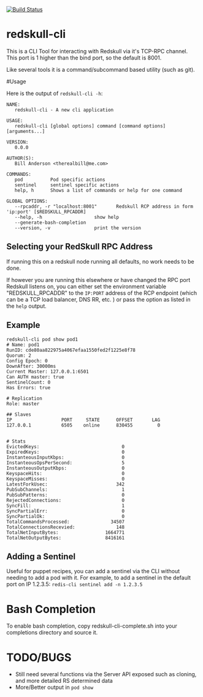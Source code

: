 [![Build Status](https://travis-ci.org/therealbill/redskull-cli.svg?branch=master)](https://travis-ci.org/therealbill/redskull-cli)


# redskull-cli
This is a CLI Tool for interacting with Redskull via it's TCP-RPC channel. This
port is 1 higher than the bind port, so the default is 8001.

Like several tools it is a command/subcommand based utility (such as git).


#Usage

Here is the output of `redskull-cli -h`:

```
NAME:
   redskull-cli - A new cli application

USAGE:
   redskull-cli [global options] command [command options] [arguments...]

VERSION:
   0.0.0

AUTHOR(S): 
   Bill Anderson <therealbill@me.com> 
   
COMMANDS:
   pod          Pod specific actions
   sentinel     sentinel specific actions
   help, h      Shows a list of commands or help for one command
   
GLOBAL OPTIONS:
   --rpcaddr, -r "localhost:8001"       Redskull RCP address in form 'ip:port' [$REDSKULL_RPCADDR]
   --help, -h                   show help
   --generate-bash-completion
   --version, -v                print the version
```   

## Selecting your RedSkull RPC Address

If running this on a redskull node running all defaults, no work needs to be done.

If however you are running this elsewhere or have changed the RPC port Redskull
listens on, you can either set the environment variable "REDSKULL_RPCADDR" to
the `IP:PORT` address of the RCP endpoint (which can be a TCP load balancer,
DNS RR, etc. ) or pass the option as listed in the `help` output.

## Example

```shell
redskull-cli pod show pod1
# Name: pod1
RunID: cde80aa822975a4067efaa1550fed2f1225e8f78
Quorum: 2
Config Epoch: 0
DownAfter: 30000ms
Current Master: 127.0.0.1:6501
Can AUTH master: true
SentinelCount: 0
Has Errors: true

# Replication
Role: master

## Slaves
IP                  PORT     STATE      OFFSET       LAG
127.0.0.1           6505    online      830455         0


# Stats
EvictedKeys:                              0
ExpiredKeys:                              0
InstanteousInputKbps:                     0
InstanteousOpsPerSecond:                  5
InstanteousOutputKbps:                    0
KeyspaceHits:                             0
KeyspaceMisses:                           0
LatestForkUsec:                         342
PubSubChannels:                           1
PubSubPatterns:                           0
RejectedConnections:                      0
SyncFill:                                 1
SyncPartialErr:                           0
SyncPartialOk:                            0
TotalCommandsProcessed:               34507
TotalConnectionsRecevied:               148
TotalNetInputBytes:                 1664771
TotalNetOutputBytes:                8416161
```


## Adding a Sentinel

Useful for puppet recipes, you can add a sentinel via the CLI without needing
to add a pod with it. For example, to add a sentinel in the default port on IP
1.2.3.5: `redis-cli sentinel add -n 1.2.3.5`

# Bash Completion

To enable bash completion, copy redskull-cli-complete.sh into your completions directory and source it.

# TODO/BUGS
 * Still need several functions via the Server API exposed such as cloning, and more detailed RS determined data
 * More/Better output in `pod show`
